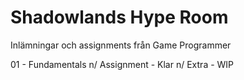 # Shadowlands Hype Room
Inlämningar och assignments från Game Programmer


01 - Fundamentals n/
  Assignment - Klar n/
  Extra - WIP

